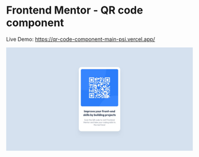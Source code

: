 # Frontend Mentor - QR code component


Live Demo: https://qr-code-component-main-psi.vercel.app/

![Design preview for the QR code component coding challenge](./design/desktop-design.jpg)


